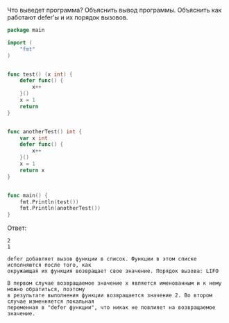 Что выведет программа? Объяснить вывод программы. Объяснить как работают defer’ы и их порядок вызовов.

```go
package main

import (
	"fmt"
)


func test() (x int) {
	defer func() {
		x++
	}()
	x = 1
	return
}


func anotherTest() int {
	var x int
	defer func() {
		x++
	}()
	x = 1
	return x
}


func main() {
	fmt.Println(test())
	fmt.Println(anotherTest())
}
```

Ответ:
```
2
1

defer добавляет вызов функции в список. Функции в этом списке исполняются после того, как 
окружающая их функция возвращает свое значение. Порядок вызова: LIFO

В первом случае возвращаемое значение x является именованным и к нему можно обратиться, поэтому
в результате выполнения функции возвращается значение 2. Во втором случае изменняется локальная
переменная в "defer функции", что никак не повлияет на возвращаемое значение.

```
